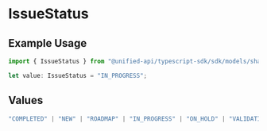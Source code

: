 # IssueStatus

## Example Usage

```typescript
import { IssueStatus } from "@unified-api/typescript-sdk/sdk/models/shared";

let value: IssueStatus = "IN_PROGRESS";
```

## Values

```typescript
"COMPLETED" | "NEW" | "ROADMAP" | "IN_PROGRESS" | "ON_HOLD" | "VALIDATING" | "REJECTED" | "UP_NEXT"
```
